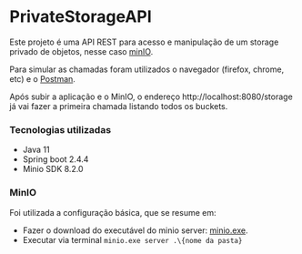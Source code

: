 # PrivateStorageAPI

Este projeto é uma API REST para acesso e manipulação de um storage privado de objetos, nesse caso [minIO](https://min.io/download).

Para simular as chamadas foram utilizados o navegador (firefox, chrome, etc) e o [Postman](https://www.postman.com/).

Após subir a aplicação e o MinIO, o endereço http://localhost:8080/storage já vai fazer a primeira chamada listando todos os buckets.

### Tecnologias utilizadas
- Java 11
- Spring boot 2.4.4
- Minio SDK 8.2.0

### MinIO
Foi utilizada a configuração básica, que se resume em:
- Fazer o download do executável do minio server: [minio.exe](https://min.io/download).
- Executar via terminal `minio.exe server .\{nome da pasta}`
